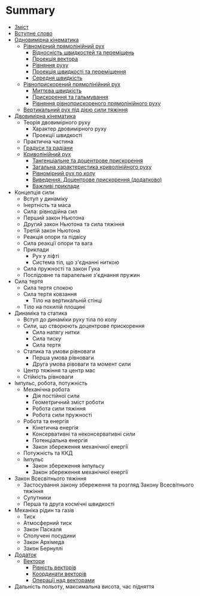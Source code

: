 # Summary

* [Зміст](README.md)
* [Вступне слово](book/vstupne_slovo.md)
* [Одновимірна кінематика](book/chapter_1/1vstup.md)
   * [Рівномірний прямолінійний рух](book/chapter_1/4shlyah_ta_shv.md)
       * [Вiдноснiсть швидкостей та перемiщень](book/chapter_1/5vidnosnist.md)
       * [Проекцiя вектора](book/chapter_1/6proektsiya_vektora.md)
       * [Рiвняння руху](book/chapter_1/7rivnyannya_ruhu.md)
       * [Проекцiя швидкостi та перемiщення](book/chapter_1/8proektsiya.md)
       * [Середня швидкiсть](book/chapter_1/9serednya_shvidkist.md)
   * [Рiвноприскорений прямолiнiйний рух](book/chapter_2/1rivnopriskorenii_ruh.md)
       * [Миттєва швидкiсть](book/chapter_2/2miteva_shvidkist.md)
       * [Прискорення та гальмування](book/chapter_2/3priskorennya.md)
       * [Рiвняння рiвноприскореного прямолiнiйного руху](book/chapter_2/4rivnyannya.md)
   * [Вертикальний рух пiд дiєю сили тяжiння](book/chapter_2/5vertikalnii.md)
* [Двовимірна кінематика](book/chapter_3/1teorya_dvovimrnogo_ruhu.md)
   * Теорiя двовимiрного руху
       * Характер двовимiрного руху
       * Проекції швидкості
   * Практична частина
   * [Градуси та радіани](book/chapter_3/7gradusi_ta_radani.md)
   * [Криволінійний рух](book/chapter_3/8krivolninii_ruh.md)
       * [Тангенціальне та доцентрове прискорення](book/chapter_3/9tangentsalne_ta_dotsentrove_priskorennya.md)
       * [Загальна характеристика криволінійного руху](book/chapter_3/10zagalna_harakteristika_krivolninogo_ruhu.md)
       * [Рівномірний рух по колу](book/chapter_3/11rvnomrnii_ruh_po_kolu.md)
       * [Виведення. Доцентрове прискорення (додатково)](book/chapter_3/12vivedennya_dotsentrove_priskorennya_dodatkovo.md)
       * [Важливі приклади](book/chapter_3/13vazhliv_prikladi.md)
* Концепція сили
   * Вступ у динаміку
   * Інертність та маса
   * Сила: рівнодійна сил
   * Перший закон Ньютона
   * Другий закон Ньютона та сила тяжіння
   * Третій закон Ньютона
   * Реакцiя опори та пiдвiсу
   * Сила реакції опори та вага
   * Приклади
       * Рух у ліфті
       * Система тіл, що з'єднанні ниткою
   * Сила пружності та закон Гука
   * Послідовне та паралельне з'єднання пружин
* Сила тертя
   * Сила тертя спокою
   * Сила тертя ковзання
       * Тiло на вертикальнiй стiнцi
   * Тiло на похилiй площинi
* Динамiка та статика
   * Вступ до динамiки руху тiла по колу
   * Сили, що створюють доцентрове прискорення
       * Сила натягу нитки
       * Сила тиску
       * Сила тертя
   * Статика та умови рiвноваги
       * Перша умова рiвноваги
       * Друга умова рiвоваги та момент сили
   * Центр тяжiння та центр мас
   * Стiйкiсть рiвноваги
* Iмпульс, робота, потужнiсть
   * Механiчна робота
       * Дiя постiйної сили
       * Геометричний змiст роботи
       * Робота сили тяжiння
       * Робота сили пружностi
   * Робота та енергiя
       * Кiнетична енергiя
       * Консервативнi та неконсервативнi сили
       * Потенцiальна енергiя
       * Закон збереження механiчної енергiї
   * Потужнiсть та ККД
   * Iмпульс
       * Закон збереження iмпульсу
       * Закон збереження механiчної енергiї
* Закон Всесвітнього тяжіння
   * Застосування закону збереження та розгляд Закону Всесвiтнього тяжiння
   * Супутники
   * Перша та друга космiчнi швидкостi
* Механіка рідин та газів
   * Тиск
   * Атмосферний тиск
   * Закон Паскаля
   * Сполученi посудини
   * Закон Архiмеда
   * Закон Бернуллi
* [Додаток](book/Add/trigonometry/trigonometry.md)
   * [Вектори](book/Add/vector/vector1.md)
       * [Рівність векторів](book/Add/vector/vector2.md)
       * [Координати векторів](book/Add/vector/vector3.md)
       * [Операції над векторами](book/Add/vector/vector4.md)
* Дальнiсть польоту, максимальна висота, час пiдняття

